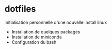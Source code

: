# dotfiles

initialisation personnelle d'une nouvelle install linux

- Installation de quelques packages
- Installation de miniconda
- Configuration du bash

